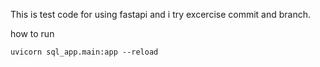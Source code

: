 This is test code for using fastapi and i try excercise commit and branch.

how to run
```
uvicorn sql_app.main:app --reload
```
